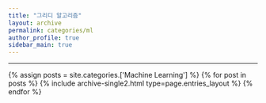 ```yaml
---
title: "그리디 알고리즘"
layout: archive
permalink: categories/ml
author_profile: true
sidebar_main: true
---
```


<!-- 공백이 포함되어 있는 카테고리 이름의 경우 site.categories.['a b c'] 이런식으로! -->

***

{% assign posts = site.categories.['Machine Learning'] %}
{% for post in posts %} {% include archive-single2.html type=page.entries_layout %} {% endfor %}

[comment]: <> (카테고리 클릭시 해당 카테고리로 이동 후 커스터마이징된 화면 출력)